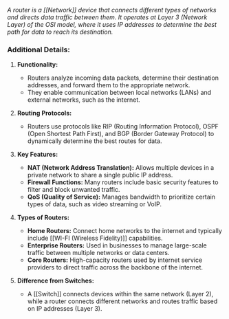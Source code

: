 _A router is a [[Network]] device that connects different types of networks and directs data traffic between them. It operates at Layer 3 (Network Layer) of the OSI model, where it uses IP addresses to determine the best path for data to reach its destination._

### **Additional Details:**

1. **Functionality:**
    
    - Routers analyze incoming data packets, determine their destination addresses, and forward them to the appropriate network.
    - They enable communication between local networks (LANs) and external networks, such as the internet.
2. **Routing Protocols:**
    
    - Routers use protocols like RIP (Routing Information Protocol), OSPF (Open Shortest Path First), and BGP (Border Gateway Protocol) to dynamically determine the best routes for data.
3. **Key Features:**
    
    - **NAT (Network Address Translation):** Allows multiple devices in a private network to share a single public IP address.
    - **Firewall Functions:** Many routers include basic security features to filter and block unwanted traffic.
    - **QoS (Quality of Service):** Manages bandwidth to prioritize certain types of data, such as video streaming or VoIP.
4. **Types of Routers:**
    
    - **Home Routers:** Connect home networks to the internet and typically include [[WI-FI (Wireless Fidelity)]] capabilities.
    - **Enterprise Routers:** Used in businesses to manage large-scale traffic between multiple networks or data centers.
    - **Core Routers:** High-capacity routers used by internet service providers to direct traffic across the backbone of the internet.
5. **Difference from Switches:**
    
    - A [[Switch]] connects devices within the same network (Layer 2), while a router connects different networks and routes traffic based on IP addresses (Layer 3).